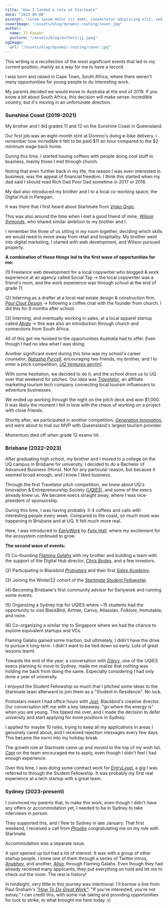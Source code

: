 ```yaml
---
title: "How I landed a role at Startmate"
date: "2023-09-08"
excerpt: "Lorem ipsum dolor sit amet, consectetur adipiscing elit, sed do eiusmod tempor incididunt ut labore et dolore magna aliqua. Praesent elementum facilisis leo vel fringilla est ullamcorper eget. At imperdiet dui accumsan sit amet nulla facilities morbi tempus."
coverImage: "/assets/blog/dynamic-routing/cover.jpg"
author:
  name: JJ Kasper
  picture: "/assets/blog/authors/jj.jpeg"
ogImage:
  url: "/assets/blog/dynamic-routing/cover.jpg"
---
```


This writing is a recollection of the most significant events that led to my current position, mainly as a way for me to have a record.

I was born and raised in Cape Town, South Africa, where there weren't many opportunities for young people to do interesting work.

My parents decided we would move to Australia at the end of 2019. If you know a bit about South Africa, this decision will make sense. Incredible country, but it's moving in an unfortunate direction.

### Sunshine Coast (2019-2021)

My brother and I did grades 11 and 12 on the Sunshine Coast in Queensland.

Our first job was an eight-month stint at Domino's doing e-bike delivery. I remember how incredible it felt to be paid $11 an hour compared to the $2 minimum wage back home.

During this time, I started having coffees with people doing cool stuff in business, mainly those I met through church.

Noting that even further back in my life, the reason I was even interested in business, was the appeal of financial freedom. I think this started when my dad said I should read Rich Dad Poor Dad sometime in 2017 or 2018.

My dad also introduced my brother and I to a local co-working space, the Digital Hub in Peregian.

It was there that I first heard about Startmate from _[Vinko Grgic](https://www.linkedin.com/in/vinkogrgic/)._

This was also around the time when I met a good friend of mine, _[Wilson Symonds](https://www.linkedin.com/in/wilson-symonds/)_, who shared similar ambition to my brother and I.

I remember the three of us sitting in my room together, deciding which skills we would need to move away from retail and hospitality. My brother went into digital marketing, I started with web development, and Wilson pursued property.

**A combination of these things led to the first wave of opportunities for me:**

(1) Freelance web development for a local copywriter who blogged & work experience at an agency called Social Tap → the local copywriter was a friend's mom, and the work experience was through school at the end of grade 11.

(2) Interning as a drafter at a local real estate design & construction firm, _[Paul Clout Design](https://www.instagram.com/paulcloutdesign/)_ → following a coffee chat with the founder from church. I did this for 8 months after school.

(3) Interning, and eventually working in sales, at a local apparel startup called _[Abide](https://www.abideculture.com/)_ → this was also an introduction through church and connections from South Africa.

All of this got me hooked to the opportunities Australia had to offer. Even though I had no idea what I was doing.

Another significant event during this time was my school's career counselor, _[Natasha Purcell](https://www.linkedin.com/in/natashapurcell/)_, encouraging two friends, my brother, and I to enter a pitch competition, _[UQ Ventures gen[in]](https://ventures.uq.edu.au/gen-in)_.

With some hesitation, we decided to do it, and the school drove us to UQ over that weekend for pitches. Our idea was _[Travelator](https://www.youtube.com/watch?v=2agY80N9i4w&feature=youtu.be)_, an affiliate marketing tourism tech company connecting local tourism influencers to adventure businesses.

We ended up working through the night on the pitch deck and won $1,000. It was likely the moment I fell in love with the chaos of working on a project with close friends.

Shortly after, we participated in another competition, _[Generation Innovation](https://www.generationinnovation.com.au/)_, and were about to trial our MVP with Queensland's largest tourism provider.

Momentum died off when grade 12 exams hit.

### Brisbane (2022-2023)

After graduating high school, my brother and I moved to a college on the UQ campus in Brisbane for university. I decided to do a Bachelor of Advanced Business (Hons). Not for any particular reason, but because it seemed broad enough, and I knew I liked business.

Through the first Travelator pitch competition, we knew about UQ's Innovation & Entrepreneurship Society (_[UQIES](https://www.facebook.com/uqiesociety)_), and some of the execs already knew us. We became execs straight away, where I was vice-president of sponsorship.

During this time, I was having probably 3-4 coffees and calls with interesting people every week. Compared to the coast, so much more was happening in Brisbane and at UQ. It felt much more real.

Here, I was introduced to _[EarlyWork](https://www.earlywork.co/)_ by _[Felix Hall](https://www.linkedin.com/in/magic-felix/)_, where my excitement for the ecosystem continued to grow.

**The second wave of events:**

(1) Co-founding _[Flaming Galahs](https://galah.community/)_ with my brother and building a team with the support of the Digital Hub director, _[Chris Boden](https://www.linkedin.com/in/chrisboden/)_, and a few investors.

(2) Participating in Blackbird _[Protostars](https://www.blackbird.vc/programs/protostars)_ and their first _[Sales Academy](https://www.blackbird.vc/blog/the-blackbird-sales-academy)_.

(3) Joining the Winter22 cohort of the _[Startmate Student Fellowship](https://www.startmate.com/student-fellowship)_.

(4) Becoming Brisbane's first community advisor for Earlywork and running some events.

(5) Organizing a Sydney trip for UQIES where ~15 students had the opportunity to visit BlackBird, Airtree, Canva, Atlassian, Folklore, Immutable, and more.

(6) Co-organizing a similar trip to Singapore where we had the chance to explore equivalent startups and VCs.

Flaming Galahs gained some traction, but ultimately, I didn't have the drive to pursue it long-term. I didn't want to be tied down so early. Lots of great lessons learnt.

Towards the end of the year, a conversation with _[Darcy](https://www.linkedin.com/in/darcy-douglas/)_, one of the UQIES execs planning to move to Sydney, made me realize that nothing was holding me back from doing the same. Especially considering I had only done a year of university.

I enjoyed the Student Fellowship so much that I pitched some ideas to the Startmate team afterward to join them as a "Student In Residence". No luck.

Protostars meant I had office hours with _[Joel](https://www.linkedin.com/in/joelconnolly/)_, Blackbird's creative director. Our conversation left me with a key takeaway: "go where the energy is" when you are young. This tipped me over, and I made the decision to defer university and start applying for more positions in Sydney.

I applied for maybe 10 roles, trying to keep all my applications in areas I genuinely cared about, and I received rejection messages every few days. This became the norm into my holiday break.

The growth role at Startmate came up and moved to the top of my wish list. _[Cam](https://www.linkedin.com/in/cameronensor/)_ on the team encouraged me to apply, even though I didn't feel I had enough experience.

Over this time, I was doing some contract work for _[EntryLevel](https://www.entrylevel.net/)_, a gig I was referred to through the Student Fellowship. It was probably my first real experience at a tech startup with a great team.

### Sydney (2023-present)

I convinced my parents that, to make this work, even though I didn't have any offers or accommodation yet, I needed to be in Sydney to take interviews in person.

They supported this, and I flew to Sydney in late January. That first weekend, I received a call from _[Phoebe](https://www.linkedin.com/in/phoebe-pincus-a84150170/)_ congratulating me on my role with Startmate.

Accommodation was a separate issue.

A spot opened up but had a lot of interest. It was with a group of other startup people. I knew one of them through a series of Twitter intros, _[Anubhav](https://www.linkedin.com/in/anubhavghosh8/)_, and another, _[Alisa](https://www.linkedin.com/in/wualisa/)_, through Flaming Galahs. Even though they had already received many applicants, they put everything on hold and let me to check out the room. The rest is history!

In hindsight, very little in this journey was intentional. I'll borrow a line from Paul Graham's _["How To Do Great Work"](http://www.paulgraham.com/greatwork.html)_: "If you're interested, you're not astray." I can credit this, with some risk taking and providing opportunities for luck to strike, to what brought me here today :))
